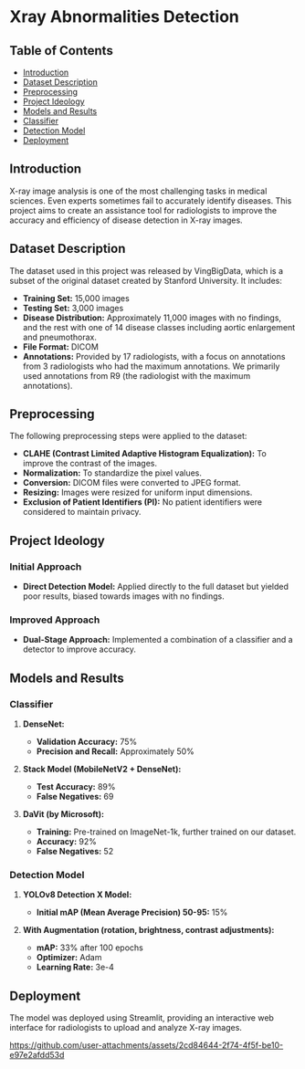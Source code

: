 # Xray Abnormalities Detection
## Table of Contents
- [Introduction](#introduction)
- [Dataset Description](#dataset-description)
- [Preprocessing](#preprocessing)
- [Project Ideology](#project-ideology)
- [Models and Results](#models-and-results)
- [Classifier](#classifier)
- [Detection Model](#detection-model)
- [Deployment](#deployment)

## Introduction

X-ray image analysis is one of the most challenging tasks in medical sciences. Even experts sometimes fail to accurately identify diseases. This project aims to create an assistance tool for radiologists to improve the accuracy and efficiency of disease detection in X-ray images.

## Dataset Description

The dataset used in this project was released by VingBigData, which is a subset of the original dataset created by Stanford University. It includes:
- **Training Set:** 15,000 images
- **Testing Set:** 3,000 images
- **Disease Distribution:** Approximately 11,000 images with no findings, and the rest with one of 14 disease classes including aortic enlargement and pneumothorax.
- **File Format:** DICOM
- **Annotations:** Provided by 17 radiologists, with a focus on annotations from 3 radiologists who had the maximum annotations. We primarily used annotations from R9 (the radiologist with the maximum annotations).

## Preprocessing

The following preprocessing steps were applied to the dataset:
- **CLAHE (Contrast Limited Adaptive Histogram Equalization):** To improve the contrast of the images.
- **Normalization:** To standardize the pixel values.
- **Conversion:** DICOM files were converted to JPEG format.
- **Resizing:** Images were resized for uniform input dimensions.
- **Exclusion of Patient Identifiers (PI):** No patient identifiers were considered to maintain privacy.

## Project Ideology

### Initial Approach
- **Direct Detection Model:** Applied directly to the full dataset but yielded poor results, biased towards images with no findings.

### Improved Approach
- **Dual-Stage Approach:** Implemented a combination of a classifier and a detector to improve accuracy.

## Models and Results

### Classifier

1. **DenseNet:**
   - **Validation Accuracy:** 75%
   - **Precision and Recall:** Approximately 50%

2. **Stack Model (MobileNetV2 + DenseNet):**
   - **Test Accuracy:** 89%
   - **False Negatives:** 69

3. **DaVit (by Microsoft):**
   - **Training:** Pre-trained on ImageNet-1k, further trained on our dataset.
   - **Accuracy:** 92%
   - **False Negatives:** 52

### Detection Model

1. **YOLOv8 Detection X Model:**
   - **Initial mAP (Mean Average Precision) 50-95:** 15%

2. **With Augmentation (rotation, brightness, contrast adjustments):**
   - **mAP:** 33% after 100 epochs
   - **Optimizer:** Adam
   - **Learning Rate:** 3e-4

## Deployment

The model was deployed using Streamlit, providing an interactive web interface for radiologists to upload and analyze X-ray images.



https://github.com/user-attachments/assets/2cd84644-2f74-4f5f-be10-e97e2afdd53d

